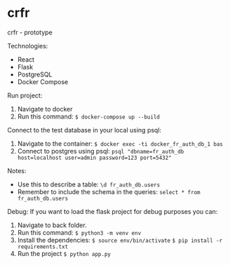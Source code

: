 # crfr
crfr - prototype

Technologies:
- React
- Flask
- PostgreSQL
- Docker Compose 


Run project:
1. Navigate to docker
1. Run this command:
    `$ docker-compose up --build`


Connect to the test database in your local using psql:
1. Navigate to the container:
    `$ docker exec -ti docker_fr_auth_db_1 bas`
1. Connect to postgres using psql:
    `psql "dbname=fr_auth_db host=localhost user=admin password=123 port=5432"`

Notes:
- Use this to describe a table: 
    `\d fr_auth_db.users` 
- Remember to include the schema in the queries: 
    `select * from fr_auth_db.users`


Debug:
If you want to load the flask project for debug purposes you can:
1. Navigate to back folder.
1. Run this command:
    `$ python3 -m venv env`
1. Install the dependencies:
    `$ source env/bin/activate`
    `$ pip install -r requirements.txt`
1. Run the project 
    `$ python app.py`

    
